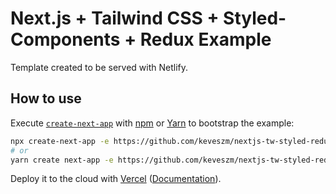 # Next.js + Tailwind CSS + Styled-Components + Redux Example

Template created to be served with Netlify.

## How to use

Execute [`create-next-app`](https://github.com/vercel/next.js/tree/canary/packages/create-next-app) with [npm](https://docs.npmjs.com/cli/init) or [Yarn](https://yarnpkg.com/lang/en/docs/cli/create/) to bootstrap the example:

```bash
npx create-next-app -e https://github.com/keveszm/nextjs-tw-styled-redux app-name
# or
yarn create next-app -e https://github.com/keveszm/nextjs-tw-styled-redux app-name
```

Deploy it to the cloud with [Vercel](https://vercel.com/new?utm_source=github&utm_medium=readme&utm_campaign=next-example) ([Documentation](https://nextjs.org/docs/deployment)).
